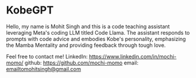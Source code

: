 # KobeGPT
Hello, my name is Mohit Singh and this is a code teaching assistant leveraging Meta's coding LLM titled Code Llama. The assistant responds to prompts with code advice and embodies Kobe's personality, emphasizing the Mamba Mentality and providing feedback through tough love.<br />

Feel free to contact me!
LinkedIn: https://www.linkedin.com/in/mochi-momo/
github: https://github.com/mochi-momo
email: emailtomohitsingh@gmail.com
